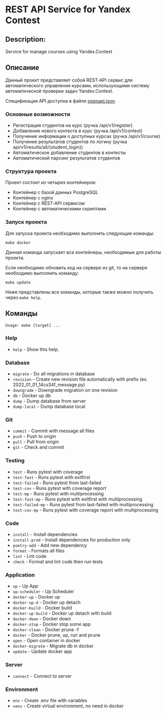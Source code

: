 # REST API Service for Yandex Contest

## Description:
Service for manage courses using Yandex.Contest

## Описание

Данный проект представляет собой REST-API сервис для автоматического управления курсами, использующими систему автоматической проверки задач Yandex.Contest.

Спецификация API доступна в файле [openapi.json](openapi.json).

### Основные возможности

* Регистрация студентов на курс (ручка /api/v1/register)
* Добавление нового контеста в курс (ручка /api/v1/contest)
* Получение информации о доступных курсах (ручка /api/v1/course)
* Получение результатов студентов по логину (ручка api/v1/results/all/{student_login})
* Автоматическое добавление студентов в контесты
* Автоматический парсинг результатов студентов

### Структура проекта

Проект состоит из четырех контейнеров:
    
* Контейнер с базой данных PostgreSQL
* Контейнер с nginx
* Контейнер с REST-API сервисом
* Контейнер с автоматическими скриптами

### Запуск проекта

Для запуска проекта необходимо выполнить следующие команды:

    make docker

Данная команда запускает все контейнеры, необходимые для работы проекта.

Если необходимо обновить код на сервере из git, то на сервере необходимо выполнить команду:

    make update

Ниже представлены все команды, которые также можно получить через `make help`.

## Команды

`Usage: make [target] ...`

### Help

* `help` - Show this help.

### Database

* `migrate` - Do all migrations in database
* `revision` - Create new revision file automatically with prefix (ex. 2022_01_01_14cs34f_message.py)
* `downgrade` - Downgrade migration on one revision
* `db` - Docker up db
* `dump` - Dump database from server
* `dump-local` - Dump database local

### Git

* `commit` - Commit with message all files
* `push` - Push to origin
* `pull` - Pull from origin
* `git` - Check and commit

### Testing

* `test` - Runs pytest with coverage
* `test-fast` - Runs pytest with exitfirst
* `test-failed` - Runs pytest from last-failed
* `test-cov` - Runs pytest with coverage report
* `test-mp` - Runs pytest with multiprocessing
* `test-fast-mp` - Runs pytest with exitfirst with multiprocessing
* `test-failed-mp` - Runs pytest from last-failed with multiprocessing
* `test-cov-mp` - Runs pytest with coverage report with multiprocessing

### Code

* `install` - Install dependencies
* `install-prod` - Install dependencies for production only
* `poetry-add` - Add new dependency
* `format` - Formats all files
* `lint` - Lint code
* `check` - Format and lint code then run tests

### Application

* `up` - Up App
* `up-scheduler` - Up Scheduler
* `docker-up` - Docker up
* `docker-up-d` - Docker up detach
* `docker-build` - Docker build
* `docker-up-build` - Docker up detach with build
* `docker-down` - Docker down
* `docker-stop` - Docker stop some app
* `docker-clean` - Docker prune -f
* `docker` - Docker prune, up, run and prune
* `open` - Open container in docker
* `docker-migrate` - Migrate db in docker
* `update` - Update docker app

### Server

* `connect` - Connect to server

### Environment

* `env` - Create .env file with variables
* `venv` - Create virtual environment, no need in docker